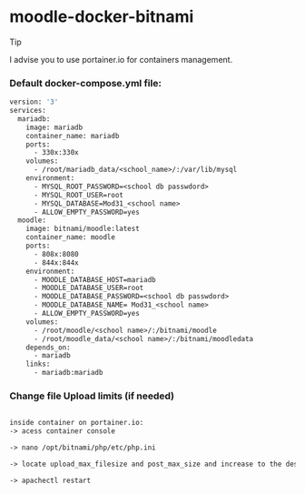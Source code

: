 # moodle-docker-bitnami
> [!TIP]
> I advise you to use portainer.io for containers management.

### Default docker-compose.yml file: 

```Dockerfile
version: '3'
services:
  mariadb:
    image: mariadb
    container_name: mariadb
    ports:
      - 330x:330x
    volumes:
      - /root/mariadb_data/<school_name>/:/var/lib/mysql
    environment:
      - MYSQL_ROOT_PASSWORD=<school db passwdord>
      - MYSQL_ROOT_USER=root
      - MYSQL_DATABASE=Mod31_<school name>
      - ALLOW_EMPTY_PASSWORD=yes
  moodle:
    image: bitnami/moodle:latest
    container_name: moodle
    ports:
      - 808x:8080
      - 844x:844x
    environment:
      - MOODLE_DATABASE_HOST=mariadb
      - MOODLE_DATABASE_USER=root
      - MOODLE_DATABASE_PASSWORD=<school db passwdord>
      - MOODLE_DATABASE_NAME= Mod31_<school name>
      - ALLOW_EMPTY_PASSWORD=yes
    volumes:
      - /root/moodle/<school name>/:/bitnami/moodle
      - /root/moodle_data/<school name>/:/bitnami/moodledata
    depends_on:
      - mariadb
    links:
      - mariadb:mariadb
````
### Change file Upload limits (if needed)
```txt

inside container on portainer.io:
-> acess container console

-> nano /opt/bitnami/php/etc/php.ini

-> locate upload_max_filesize and post_max_size and increase to the desired values

-> apachectl restart


```
